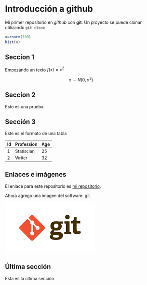  # Introducción a github

Mi primer repositorio en *github* con **git**. Un proyecto se puede clonar utilizando `git clone`
  
```r
x=rnorm(100)
hist(x)
```
## Seccion 1

Empezando un texto $f(x) = x^2$

$$x \sim N(0,\sigma^2)$$

## Seccion 2

Esto es una prueba

## Sección 3

Este es el formato de una tabla

|Id|Profession|Age|
|--|--|--|
|1|Statiscian|25|
|2| Writer|32|

## Enlaces e imágenes

El enlace para este repositorio es [mi repositorio](https://github.com/CieloLozada/prueba).

Ahora agrego una imagen del software: git

![git](figuras/git_imagen.png)

## Última sección

Esta es la última sección


